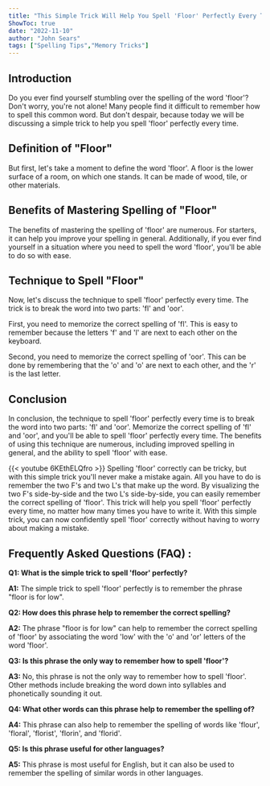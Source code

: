 ```yaml
---
title: "This Simple Trick Will Help You Spell 'Floor' Perfectly Every Time!"
ShowToc: true 
date: "2022-11-10"
author: "John Sears" 
tags: ["Spelling Tips","Memory Tricks"]
---
```

## Introduction 
Do you ever find yourself stumbling over the spelling of the word 'floor'? Don't worry, you're not alone! Many people find it difficult to remember how to spell this common word. But don't despair, because today we will be discussing a simple trick to help you spell 'floor' perfectly every time. 

## Definition of "Floor"
But first, let's take a moment to define the word 'floor'. A floor is the lower surface of a room, on which one stands. It can be made of wood, tile, or other materials. 

## Benefits of Mastering Spelling of "Floor"
The benefits of mastering the spelling of 'floor' are numerous. For starters, it can help you improve your spelling in general. Additionally, if you ever find yourself in a situation where you need to spell the word 'floor', you'll be able to do so with ease. 

## Technique to Spell "Floor"
Now, let's discuss the technique to spell 'floor' perfectly every time. The trick is to break the word into two parts: 'fl' and 'oor'. 

First, you need to memorize the correct spelling of 'fl'. This is easy to remember because the letters 'f' and 'l' are next to each other on the keyboard. 

Second, you need to memorize the correct spelling of 'oor'. This can be done by remembering that the 'o' and 'o' are next to each other, and the 'r' is the last letter. 

## Conclusion
In conclusion, the technique to spell 'floor' perfectly every time is to break the word into two parts: 'fl' and 'oor'. Memorize the correct spelling of 'fl' and 'oor', and you'll be able to spell 'floor' perfectly every time. The benefits of using this technique are numerous, including improved spelling in general, and the ability to spell 'floor' with ease.

{{< youtube 6KEthELQfro >}} 
Spelling 'floor' correctly can be tricky, but with this simple trick you'll never make a mistake again. All you have to do is remember the two F's and two L's that make up the word. By visualizing the two F's side-by-side and the two L's side-by-side, you can easily remember the correct spelling of 'floor'. This trick will help you spell 'floor' perfectly every time, no matter how many times you have to write it. With this simple trick, you can now confidently spell 'floor' correctly without having to worry about making a mistake.

## Frequently Asked Questions (FAQ) :
**Q1: What is the simple trick to spell 'floor' perfectly?**

**A1:** The simple trick to spell 'floor' perfectly is to remember the phrase "floor is for low".

**Q2: How does this phrase help to remember the correct spelling?**

**A2:** The phrase "floor is for low" can help to remember the correct spelling of 'floor' by associating the word 'low' with the 'o' and 'or' letters of the word 'floor'.

**Q3: Is this phrase the only way to remember how to spell 'floor'?**

**A3:** No, this phrase is not the only way to remember how to spell 'floor'. Other methods include breaking the word down into syllables and phonetically sounding it out.

**Q4: What other words can this phrase help to remember the spelling of?**

**A4:** This phrase can also help to remember the spelling of words like 'flour', 'floral', 'florist', 'florin', and 'florid'.

**Q5: Is this phrase useful for other languages?**

**A5:** This phrase is most useful for English, but it can also be used to remember the spelling of similar words in other languages.





